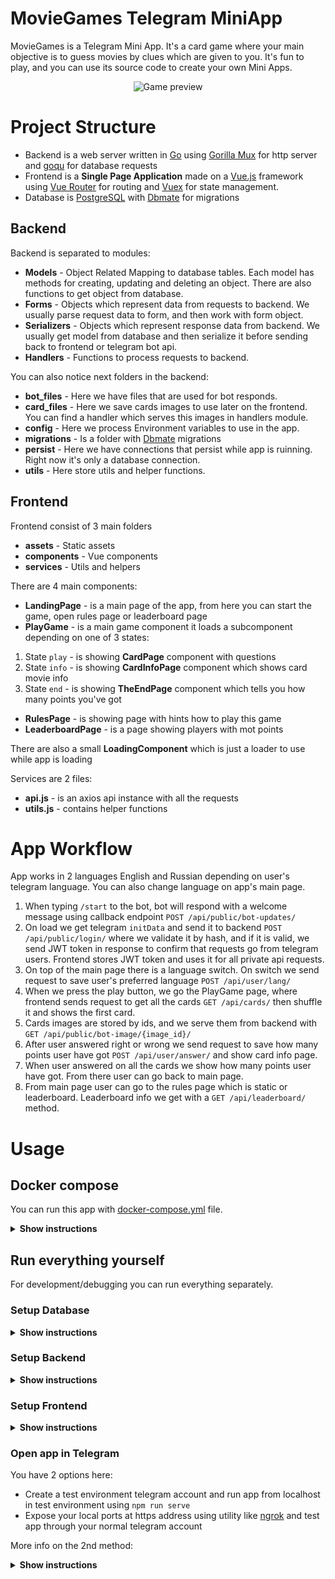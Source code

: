 # MovieGames Telegram MiniApp

MovieGames is a Telegram Mini App. It's a card game where your
main objective is to guess movies by clues which are given to
you. It's fun to play, and you can use its source code to
create your own Mini Apps.

<div align="center">
    <img src=https://github.com/Sergey-pr/movie-games-tg/raw/main/assets/preview.gif
    alt="Game preview">
</div>

# Project Structure

* Backend is a web server written in <a href=https://go.dev/>Go</a> using 
  <a href=https://github.com/gorilla/mux#gorillamux>Gorilla Mux</a>
  for http server and <a href=https://github.com/doug-martin/goqu#readme>goqu</a>
  for database requests
* Frontend is a **Single Page Application** made on a <a href=https://vuejs.org/>Vue.js</a>
  framework using <a href=https://router.vuejs.org/>Vue Router</a> for routing and
  <a href=https://vuex.vuejs.org/>Vuex</a> for state management.
* Database is <a href=https://www.postgresql.org/>PostgreSQL</a> with 
  <a href=https://github.com/amacneil/dbmate#dbmate>Dbmate</a> for migrations

## Backend

Backend is separated to modules:
* **Models** - Object Related Mapping to database tables. Each model has methods for
  creating, updating and deleting an object. There are also functions to get object from
  database.
* **Forms** - Objects which represent data from requests to backend. We usually parse 
  request data to form, and then work with form object.
* **Serializers** - Objects which represent response data from backend. We usually get
  model from database and then serialize it before sending back to frontend or
  telegram bot api.
* **Handlers** - Functions to process requests to backend.

You can also notice next folders in the backend:
* **bot_files** - Here we have files that are used for bot responds.
* **card_files** - Here we save cards images to use later on the frontend.
  You can find a handler which serves this images in handlers module.
* **config** - Here we process Environment variables to use in the app.
* **migrations** - Is a folder with
  <a href=https://github.com/amacneil/dbmate#dbmate>Dbmate</a> migrations
* **persist** - Here we have connections that persist while app is ruinning.
  Right now it's only a database connection.
* **utils** - Here store utils and helper functions.

## Frontend

Frontend consist of 3 main folders

* **assets** - Static assets
* **components** - Vue components
* **services** - Utils and helpers

There are 4 main components:

* **LandingPage** - is a main page of the app, from here you can start the game,
  open rules page or leaderboard page
* **PlayGame** - is a main game component it loads a subcomponent depending on one of 3 states:
1. State `play` - is showing **CardPage** component with questions
2. State `info` - is showing **CardInfoPage** component which shows card movie info
3. State `end` - is showing **TheEndPage** component which tells you how many points you've got
* **RulesPage** - is showing page with hints how to play this game
* **LeaderboardPage** - is a page showing players with mot points

There are also a small **LoadingComponent** which is just a loader to use while app is loading

Services are 2 files:
* **api.js** - is an axios api instance with all the requests
* **utils.js** - contains helper functions

# App Workflow

App works in 2 languages English and Russian depending on user's telegram language.
You can also change language on app's main page.

1. When typing `/start` to the bot, bot will respond with a welcome message using callback endpoint
   `POST /api/public/bot-updates/`
2. On load we get telegram `initData` and send it to backend `POST /api/public/login/`
   where we validate it by hash, and if it is valid, we send JWT token in response
   to confirm that requests go from telegram users. Frontend stores JWT token and
   uses it for all private api requests.
3. On top of the main page there is a language switch. On switch we send request to save
   user's preferred language `POST /api/user/lang/`
4. When we press the play button, we go the PlayGame page, where frontend sends request
   to get all the cards `GET /api/cards/` then shuffle it and shows the first card.
5. Cards images are stored by ids, and we serve them from backend with
   `GET /api/public/bot-image/{image_id}/`
6. After user answered right or wrong we send request to save how many points user
   have got `POST /api/user/answer/` and show card info page.
7. When user answered on all the cards we show how many points user have got. From there
   user can go back to main page.
8. From main page user can go to the rules page which is static or leaderboard. 
   Leaderboard info we get with a `GET /api/leaderboard/` method.

# Usage

## Docker compose

You can run this app with
<a href=https://github.com/Sergey-pr/movie-games-tg/blob/main/docker-compose.yml>
docker-compose.yml</a> file.

<details><summary><b>Show instructions</b></summary>

1. Make a copy of
   <a href=https://github.com/Sergey-pr/movie-games-tg/blob/main/docker-compose.yml>
   docker-compose.yml</a> and name it docker-compose.yml.local
2. Edit **Environment Variables** to suit your needs

```dotenv
# frontend

# VUE_APP_BASE_URL is your backend address, requests to backend will go there
VUE_APP_BASE_URL=localhost:8888


#backend

# DATABASE is your database DSN string
DATABASE='user=postgres password=postgres host=localhost port=5432 dbname=movie_games sslmode=disable'
# JWT_TOKEN is your JWT token secret you can write here any combination of symbols
JWT_TOKEN=sfhjahkfg8749GHGJHgjhds
# TELEGRAM_BOT_TOKEN is your Telegram bot token you can get it from @BotFather 
# when registering your telegram bot
TELEGRAM_BOT_TOKEN=123456789:qwertyuioASDFGHJKLzxcvbnm
# FRONTEND_HOSTNAME is your frontend address
FRONTEND_HOSTNAME=localhost:8080
# BACKEND_HOSTNAME is your backend address
BACKEND_HOSTNAME=localhost:8888


# migrator
# This is a migrator service which will create all the tables in your database

# DBMATE_NO_DUMP_SCHEMA is boolean for createing dump schema file you can leave it 
# to true, as dump schema is not needed for this project
DBMATE_NO_DUMP_SCHEMA=true
# DBMATE_MIGRATIONS_DIR is a folder with migrations for this project it is migrations
DBMATE_MIGRATIONS_DIR=migrations
# DATABASE_URL is your database connection string
DATABASE_URL=postgres://postgres:postgres@db:5432/movie_games?sslmode=disable


# database
# Here are your database credentials
POSTGRES_USER=postgres
POSTGRES_PASSWORD=postgres
POSTGRES_DB=movie_games
```

3. Run `docker-compose -f docker-compose.yml.local build` to build your containers
4. Run `docker-compose -f docker-compose.yml.local up -d` to run your project
5. It will automatically assign telegram bot callbacks, but you need to manually
   set your bot menu button with @BotFather telegram bot  if you want to open web app
   with menu button.

</details>

## Run everything yourself

For development/debugging you can run everything separately.

### Setup Database

<details><summary><b>Show instructions</b></summary>

1. Create your postgres database
2. Install <a href=https://github.com/amacneil/dbmate#dbmate>Dbmate</a>
3. In the backend folder set your .env file with 
   <a href=https://github.com/amacneil/dbmate#dbmate>Dbmate</a> 
   Environment Variables
```dotenv
# DBMATE_NO_DUMP_SCHEMA is boolean for createing dump schema file you can leave it 
# to true, as dump schema is not needed for this project
DBMATE_NO_DUMP_SCHEMA=true
# DBMATE_MIGRATIONS_DIR is a folder with migrations for this project it is migrations
DBMATE_MIGRATIONS_DIR=migrations
# DATABASE_URL is your database connection string
DATABASE_URL=postgres://postgres:postgres@db:5432/movie_games?sslmode=disable
```
4. Run `dbmate up` to apply migrations
</details>

### Setup Backend

<details><summary><b>Show instructions</b></summary>

1. Setup <a href=https://go.dev/>Go</a> 1.20 or newer
2. Export your Environment Variables
```dotenv
# REST_LISTEN is adress at which web server will listen to requests
REST_LISTEN=0.0.0.0:8888
# DATABASE is your database DSN string
DATABASE='user=postgres password=postgres host=localhost port=5432 dbname=movie_games sslmode=disable'
# JWT_TOKEN is your JWT token secret you can write here any combination of symbols
JWT_TOKEN=sfhjahkfg8749GHGJHgjhds
# TELEGRAM_BOT_TOKEN is your Telegram bot token you can get it from @BotFather 
# when registering your telegram bot
TELEGRAM_BOT_TOKEN=123456789:qwertyuioASDFGHJKLzxcvbnm
# FRONTEND_HOSTNAME is your frontend address
FRONTEND_HOSTNAME=localhost:8080
# BACKEND_HOSTNAME is your backend address
BACKEND_HOSTNAME=localhost:8888
```
3. Run `go mod download` to download all the dependecies
4. Run `go build main.go` this will run your backend web server

</details>

### Setup Frontend

<details><summary><b>Show instructions</b></summary>

1. Install <a href=https://nodejs.org/en>Node</a>
2. Go to frontend folder
3. Run `npm install` to install all the dependencies
4. Run `npm run serve` to serve frontend on localhost. You can also use
   `npm run dev` which will build dist and auto update dist with all the changes 
   and the serve it with a <a href=https://www.npmjs.com/package/serve>serve</a> package

</details>

### Open app in Telegram

You have 2 options here:
* Create a test environment telegram account and run app from localhost 
  in test environment using `npm run serve`
* Expose your local ports at https address using utility like
  <a href=https://ngrok.com/>ngrok</a> and test app through your normal telegram
  account

More info on the 2nd method:

<details><summary><b>Show instructions</b></summary>

1. Register an <a href=https://ngrok.com/>ngrok</a> account
2. Setup ngrok config to tunnel 2 different ports
```yml
version: "2"
authtoken: yourNgrokToken
tunnels:
  backend:
    proto: http
    addr: 8888
  frontend:
    proto: http
    addr: 8080
```
3. Change your backend Environment Variables to addresses given to you by ngrok.
   For example:
```dotenv
FRONTEND_HOSTNAME=https://2acf-188-233-88-176.ngrok-free.app
BACKEND_HOSTNAME=https://7cc1-188-233-88-176.ngrok-free.app
```
4. Run backend with `go build main.go` in the backend folder. It will run at 8888 port by default,
   or you can change it with `REST_LISTEN` Environment Variable
5. Change your frontend Environment Variable to address given to you by ngrok.
   For example:
```dotenv
# VUE_APP_BASE_URL is your backend address, requests to backend will go there
VUE_APP_BASE_URL=https://7cc1-188-233-88-176.ngrok-free.app
```
6. Run frontend with `npm run dev` to generate dist
7. Serve frontend with <a href=https://www.npmjs.com/package/serve>serve</a>
   by running `serve -l 8080` in the frontend folder
8. Register frontend ngrok address as app menu button url at @BotFather 
9. Now you can develop/debug app. More on debugging telegram apps you can see here
   <a href=https://core.telegram.org/bots/webapps#testing-mini-apps>Testing Mini Apps</a>
</details>
